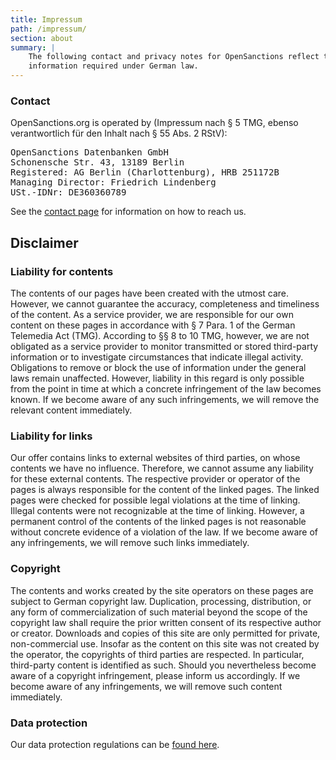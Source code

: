 ```yaml
---
title: Impressum
path: /impressum/
section: about
summary: |
    The following contact and privacy notes for OpenSanctions reflect the
    information required under German law.
---
```


### Contact

OpenSanctions.org is operated by (Impressum nach § 5 TMG, ebenso verantwortlich für den Inhalt nach § 55 Abs. 2 RStV):<br/>

<pre>OpenSanctions Datenbanken GmbH
Schonensche Str. 43, 13189 Berlin
Registered: AG Berlin (Charlottenburg), HRB 251172B
Managing Director: Friedrich Lindenberg
USt.-IDNr: DE360360789</pre>

See the [contact page](/contact/) for information on how to reach us.

## Disclaimer

### Liability for contents

The contents of our pages have been created with the utmost care. However, we cannot guarantee the accuracy, completeness and timeliness of the content. As a service provider, we are responsible for our own content on these pages in accordance with § 7 Para. 1 of the German Telemedia Act (TMG). According to §§ 8 to 10 TMG, however, we are not obligated as a service provider to monitor transmitted or stored third-party information or to investigate circumstances that indicate illegal activity. Obligations to remove or block the use of information under the general laws remain unaffected. However, liability in this regard is only possible from the point in time at which a concrete infringement of the law becomes known. If we become aware of any such infringements, we will remove the relevant content immediately.

### Liability for links

Our offer contains links to external websites of third parties, on whose contents we have no influence. Therefore, we cannot assume any liability for these external contents. The respective provider or operator of the pages is always responsible for the content of the linked pages. The linked pages were checked for possible legal violations at the time of linking. Illegal contents were not recognizable at the time of linking. However, a permanent control of the contents of the linked pages is not reasonable without concrete evidence of a violation of the law. If we become aware of any infringements, we will remove such links immediately.

### Copyright

The contents and works created by the site operators on these pages are subject to German copyright law. Duplication, processing, distribution, or any form of commercialization of such material beyond the scope of the copyright law shall require the prior written consent of its respective author or creator. Downloads and copies of this site are only permitted for private, non-commercial use. Insofar as the content on this site was not created by the operator, the copyrights of third parties are respected. In particular, third-party content is identified as such. Should you nevertheless become aware of a copyright infringement, please inform us accordingly. If we become aware of any infringements, we will remove such content immediately.

### Data protection

Our data protection regulations can be [found here](/docs/privacy/).
